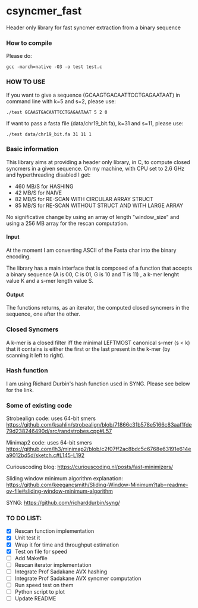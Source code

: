 # csyncmer_fast
Header only library for fast syncmer extraction from a binary sequence

### How to compile
Please do: 
```
gcc -march=native -O3 -o test test.c
```

### HOW TO USE
If you want to give a sequence (GCAAGTGACAATTCCTGAGAATAAT) in command line with k=5 and s=2, please use:

```
./test GCAAGTGACAATTCCTGAGAATAAT 5 2 0
```
If want to pass a fasta file (data/chr19_bit.fa), k=31 and s=11, please use:

```
./test data/chr19_bit.fa 31 11 1
```

### Basic information
This library aims at providing a header only library, in C, to compute closed syncmers in a given sequence.
On my machine, with CPU set to 2.6 GHz and hyperthreading disabled I get:

- 460 MB/S for HASHING
- 42 MB/S for NAIVE
- 82 MB/S for RE-SCAN WITH CIRCULAR ARRAY STRUCT
- 85 MB/S for RE-SCAN WITHOUT STRUCT AND WITH LARGE ARRAY

No significative change by using an array of length "window_size" and using a 256 MB array for the rescan computation.

#### Input
At the moment I am converting ASCII of the Fasta char into the binary encoding.

The library has a main interface that is composed of a function that accepts a binary sequence (A is 00, C is 01, G is 10 and T is 11) , a k-mer lenght value K and a s-mer length value S.

#### Output
The functions returns, as an iterator, the computed closed syncmers in the sequence, one after the other.

### Closed Syncmers
A k-mer is a closed filter iff the minimal LEFTMOST canonical s-mer (s < k) that it contains is either the first or the last present in the k-mer (by scanning it left to right).

### Hash function
I am using Richard Durbin's hash function used in SYNG. Please see below for the link.

### Some of existing code

Strobealign code: uses 64-bit smers 
https://github.com/ksahlin/strobealign/blob/71866c31b578e5166c83aaf1fde79d238246490d/src/randstrobes.cpp#L57

Minimap2 code: uses 64-bit smers
https://github.com/lh3/minimap2/blob/c2f07ff2ac8bdc5c6768e63191e614ea9012bd5d/sketch.c#L145-L192

Curiouscoding blog:
https://curiouscoding.nl/posts/fast-minimizers/

Sliding window minimum algorithm explanation:
https://github.com/keegancsmith/Sliding-Window-Minimum?tab=readme-ov-file#sliding-window-minimum-algorithm

SYNG: 
https://github.com/richarddurbin/syng/


### TO DO LIST:

- [x] Rescan function implementation
- [x] Unit test it
- [x] Wrap it for time and throughput estimation
- [x] Test on file for speed
- [ ] Add Makefile
- [ ] Rescan iterator implementation
- [ ] Integrate Prof Sadakane AVX hashing
- [ ] Integrate Prof Sadakane AVX syncmer computation
- [ ] Run speed test on them
- [ ] Python script to plot
- [ ] Update README